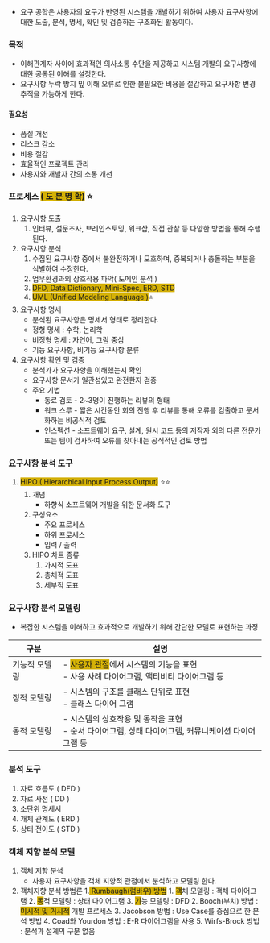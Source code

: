 - 요구 공학은 사용자의 요구가 반영된 시스템을 개발하기 위하여 사용자 요구사항에 대한
  도출, 분석, 명세, 확인 및 검증하는 구조화된 활동이다.

### 목적
- 이해관계자 사이에 효과적인 의사소통 수단을 제공하고 시스템 개발의 요구사항에 대한 공통된 이해를 설정한다.
- 요구사항 누락 방지 밒 이해 오류로 인한 불필요한 비용을 절감하고 요구사항 변경 추적을 가능하게 한다.

#### 필요성
- 품질 개선
- 리스크 감소
- 비용 절감
- 효율적인 프로젝트 관리
- 사용자와 개발자 간의 소통 개선

### 프로세스 <span style="background:#d4b106">( 도 분 명 확)</span> ⭐️
1. 요구사항 도출
	1. 인터뷰, 설문조사, 브레인스토밍, 워크샵, 직접 관찰 등 다양한 방법을 통해 수행된다.
2. 요구사항 분석
	1. 수집된 요구사항 중에서 불완전하거나 모호하며, 중복되거나 충돌하는 부분을 식별하여 수정한다.
	2. 업무환경과의 상호작용 파악( 도메인 분석 )
	3. <span style="background:#d4b106">DFD, Data Dictionary, Mini-Spec, ERD, STD</span>
	4. <span style="background:#d4b106">UML (Unified Modeling Language )</span>⭐️
3. 요구사항 명세
	- 분석된 요구사항은 명세서 형태로 정리한다.
	- 정형 명세 : 수학, 논리학
	- 비정형 명세 : 자연어, 그림 중심
	- 기능 요구사항, 비기능 요구사항 분류
4. 요구사항 확인 및 검증
	- 분석가가 요구사항을 이해했는지 확인
	- 요구사항 문서가 일관성있고 완전한지 검증
	- 주요 기법
		- 동료 검토 - 2~3명이 진행하는 리뷰의 형태
		- 워크 스루 - 짧은 시간동안 회의 진행 후 리뷰를 통해 오류를 검출하고 문서화하는 비공식적 검토
		- 인스펙션 - 소프트웨어 요구, 설계, 원시 코드 등의 저작자 외의 다른 전문가 또는 팀이 검사하여 오류를 찾아내는 공식적인 검토 방법

### 요구사항 분석 도구
1. <span style="background:#d4b106">HIPO ( Hierarchical Input Process Output)</span> ⭐️⭐️
	1. 개념
		- 하향식 소프트웨어 개발을 위한 문서화 도구
	2. 구성요소
		- 주요 프로세스
		- 하위 프로세스
		- 입력 / 출력
	3. HIPO 차트 종류
		1. 가시적 도표
		2. 총체적 도표
		3. 세부적 도표

### 요구사항 분석 모델링
- 복잡한 시스템을 이해하고 효과적으로 개발하기 위해 간단한 모델로 표현하는 과정

| 구분      | 설명                                                                                            |
| ------- | --------------------------------------------------------------------------------------------- |
| 기능적 모델링 | - <span style="background:#d4b106">사용자 관점</span>에서 시스템의 기능을 표현<br>- 사용 사례 다이어그램, 액티비티 다이어그램 등 |
| 정적 모델링  | - 시스템의 구조를 클래스 단위로 표현<br>- 클래스 다이어 그램                                                         |
| 동적 모델링  | - 시스템의 상호작용 및 동작을 표현<br>- 순서 다이어그램, 상태 다이어그램, 커뮤니케이션 다이어그램 등                                  |
### 분석 도구
1. 자료 흐름도 ( DFD )
2. 자료 사전 ( DD )
3. 소단위 명세서
4. 개체 관계도 ( ERD )
5. 상태 전이도 ( STD )

### 객체 지향 분석 모델
1. 객체 지향 분석
	- 사용자 요구사항을 객체 지향적 관점에서 분석하고 모델링 한다.
2. 객체지향 분석 방법론
	1.<span style="background:#d4b106"> Rumbaugh(럼바우) 방법</span>
		1. <span style="background:#d4b106">객</span>체 모델링 : 객체 다이어그램
		2. <span style="background:#d4b106">동</span>적 모델링 : 상태 다이어그램
		3. <span style="background:#d4b106">기</span>능 모델링 : DFD
	2. Booch(부치) 방법 : <span style="background:#d4b106">미시적 및 거시적</span> 개발 프로세스
	3. Jacobson 방법 : Use Case를 중심으로 한 분석 방법
	4. Coad와 Yourdon 방법 : E-R 다이어그램을 사용
	5. Wirfs-Brock 방법 : 분석과 설계의 구분 없음
